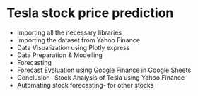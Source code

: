 # Tesla stock price prediction 


- Importing all the necessary libraries
- Importing the dataset from Yahoo Finance
- Data Visualization using Plotly express
- Data Preparation & Modelling
- Forecasting
- Forecast Evaluation using Google Finance in Google Sheets
- Conclusion-  Stock Analysis of Tesla using Yahoo Finance
- Automating stock forecasting- for other stocks
